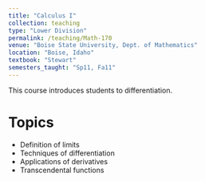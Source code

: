```yaml
---
title: "Calculus I"
collection: teaching
type: "Lower Division"
permalink: /teaching/Math-170
venue: "Boise State University, Dept. of Mathematics"
location: "Boise, Idaho"
textbook: "Stewart"
semesters_taught: "Sp11, Fa11"
---
```


This course introduces students to differentiation. 


Topics 
======

<ul>
    <li>Definition of limits</li>
    <li>Techniques of differentiation</li>
    <li>Applications of derivatives</li>
    <li>Transcendental functions</li>
</ul>